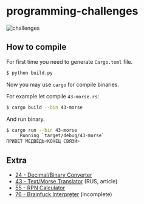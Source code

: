 # programming-challenges

![challenges](https://i.imgur.com/2n1IBkC.png)

## How to compile
For first time you need to generate `Cargo.toml` file.
```bash
$ python build.py
```

Now you may use `cargo` for compile binaries.

For example let compile `43-morse.rs`:
```bash
$ cargo build --bin 43-morse
```

And run binary.
```bash
$ cargo run --bin 43-morse
     Running `target/debug/43-morse`
ПРИВЕТ МЕДВЕДЬ<КОНЕЦ СВЯЗИ>
```

## Extra
* [24 - Decimal/Binary Converter](https://github.com/FreeCX/rust-by-example/blob/master/src/digit/main.rs)
* [43 - Text/Morse Translator](https://freecx.github.io/blog/2016/09/07/sound-generator-for-morse) (RUS, article)
* [55 - RPN Calculator](https://github.com/FreeCX/rust-by-example/blob/master/src/rpn/main.rs)
* [76 - Brainfuck Interpreter](https://github.com/FreeCX/rust-by-example/blob/master/src/brainfuck/main.rs) (incomplete)